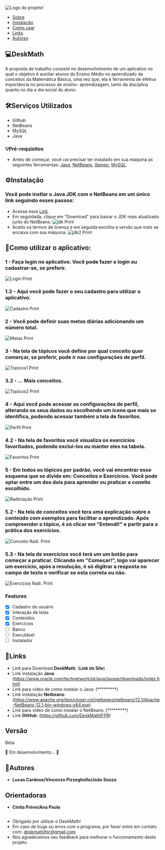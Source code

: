 ![Logo do projeto!](https://github.com/DeskMathIFPR/ReadME/blob/main/logo2.png)

   * [Sobre](#deskmath) 
   * [Instalação](#getting-started) 
   * [Como usar](#como-utilizar-o-aplicativo)
   * [Links](#links)
   * [Autores](#autores)
    
## 💻DeskMath
 
A proposta de trabalho consiste no desenvolvimento de um aplicativo no qual o objetivo é auxiliar alunos do Ensino Médio no aprendizado de conceitos da Matemática Básica, uma vez que, ela é ferramenta de efetiva importância no processo de ensino- aprendizagem, tanto da disciplina quanto no dia a dia social do aluno.
 
## 🛠Serviços Utilizados
 
* Github
* NetBeans
* MySQL
* Java 
 
### 💡Pré-requisitos

 - Antes de começar, você vai precisar ter instalado em sua máquina as seguintes ferramentas:
[Java](https://www.oracle.com/technetwork/pt/java/javase/downloads/index.html), [NetBeans](https://www.apache.org/dyn/closer.cgi/netbeans/netbeans/12.1/Apache-NetBeans-12.1-bin-windows-x64.exe), [Xampp](), [MySQL]().

## ⚙️Instalação

### Você pode instlar o Java JDK com o NetBeans em um único link seguindo esses passos:

- Acesse esse [Link](https://www.oracle.com/technetwork/pt/java/javase/downloads/index.html).
- Em seguidada, clique em "Download" para baixar o JDK mais atualizado junto do NetBeans:
![jdk Print](https://github.com/DeskMathIFPR/ReadME/blob/main/jdkTELA.png)
- Aceito os termos de licença e em seguida escolha a versão que mais se encaixa com sua máquina:
![jdk2 Print](https://github.com/DeskMathIFPR/ReadME/blob/main/jdk2TELA.png)
 
## 🚀Como utilizar o aplicativo:
 
### 1 - Faça login no aplicativo. Você pode fazer o login ou cadastrar-se, se preferir.
![Login Print](https://github.com/DeskMathIFPR/ReadME/blob/main/loginTELA.png)

### 1.2 - Aqui você pode fazer o seu cadastro para utilizar o aplicativo. 
![Cadastro Print](https://github.com/DeskMathIFPR/ReadME/blob/main/cadastroTELA.png)

### 2 - Você pode definir suas metas diárias adicionando um número total.
![Metas Print](https://github.com/DeskMathIFPR/ReadME/blob/main/metasTELA.png)

### 3 - Na tela de tópicos você define por qual conceito quer comerçar, se preferir, pode ir nas configurações de perfil.
![Topicos1 Print](https://github.com/DeskMathIFPR/ReadME/blob/main/topicos1TELA.png)

### 3.2 - ... Mais conceitos.
![Topicos2 Print](https://github.com/DeskMathIFPR/ReadME/blob/main/topicos2TELA.png)

### 4 - Aqui você pode acessar as configurações de perfil, alterando os seus dados ou escolhendo um ícone que mais se identifica, podendo acessar também a tela de favoritos.
![Perfil Print](https://github.com/DeskMathIFPR/ReadME/blob/main/perfilTELA.png)

### 4.2 - Na tela de favoritos você visualiza os exercícios favoritados, podendo excluí-los ou manter eles na tabela.
![Favoritos Print](https://github.com/DeskMathIFPR/ReadME/blob/main/favoritosTELA.png)

### 5 - Em todos os tópicos por padrão, você vai encontrar esse esquema que se divide em: Conceitos e Exercícios. Você pode optar entre um dos dois para aprender ou praticar o coneito escolhido.
![Radiciação Print](https://github.com/DeskMathIFPR/ReadME/blob/main/radi1TELA.png)

### 5.2 - Na tela de conceitos você tera uma explicação sobre o conteúdo com exemplos para facilitar o aprendizado. Após compreender o tópico, é só clicar em "Entendi!" e partir para a prática dos exercícios.
![Conceito Radi. Print](https://github.com/DeskMathIFPR/ReadME/blob/main/radi2TELA.png)

### 5.3 - Na tela de exercícios você terá um um botão para começar a praticar. Clicando em "Começar!", logo vai aparecer um exercício, após a resolução, é só digitrar a resposta no campo de texto e verificar se esta correta ou não.
![Exercícios Radi. Print](https://github.com/DeskMathIFPR/ReadME/blob/main/radi3TELA.png)
 
### Features

- [x] Cadastro de usuário
- [x] Interação de telas
- [x] Conteúdos 
- [x] Exercícios
- [ ] Banco
- [ ] Executável
- [ ] Instalador

## 🔗Links
 
  - Link para Download **DeskMath**: (**Link do Site**)
  - Link instalação **Java**: (https://www.oracle.com/technetwork/pt/java/javase/downloads/index.html)
  - Link para vídeo de como instalar o Java: (*********)
  - Link instalação **Netbeans**: (https://www.apache.org/dyn/closer.cgi/netbeans/netbeans/12.1/Apache-NetBeans-12.1-bin-windows-x64.exe)
  - Link para vídeo de como instalar o NetBeans: (*********)
  - Link **GitHub**: (https://github.com/DeskMathIFPR)
  
## Versão
 
Beta

🚧 Em desenvolvimento... 🚧
 
## 📝Autores
 
* **Lucas Cardoso/Vincenzo Pizzeghello/João Souza** 

## Orientadoras 

*  **Cíntia Préve/Ana Paula** 

##
 
*  Obrigado por utilizar o DeskMath! 
*  Em caso de bugs ou erros com o programa, por favor entre em contato com: deskmathifpr@gmail.com 
*  Nós agradecemos seu feedback para melhorar o funcionamento deste projeto.
